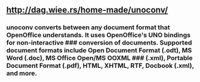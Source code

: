 ## http://dag.wiee.rs/home-made/unoconv/
### unoconv converts between any document format that OpenOffice understands. It uses OpenOffice's UNO bindings for non-interactive ### conversion of documents. Supported document formats include Open Document Format (.odt), MS Word (.doc), MS Office Open/MS OOXML ### (.xml), Portable Document Format (.pdf), HTML, XHTML, RTF, Docbook (.xml), and more.
